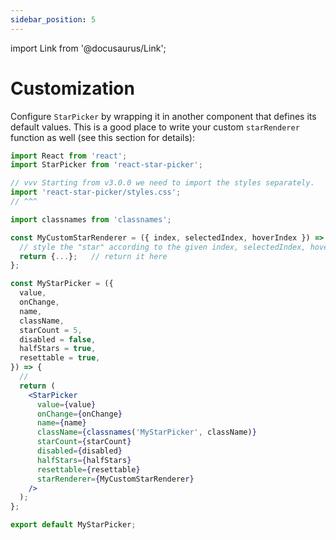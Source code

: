 ```yaml
---
sidebar_position: 5
---
```


import Link from '@docusaurus/Link';

# Customization

Configure `StarPicker` by wrapping it in another component that defines its default values. This is a good place to write your custom `starRenderer` function as well (<Link to="/docs/tutorial/props#starrenderer">see this section for details</Link>):

```jsx static a
import React from 'react';
import StarPicker from 'react-star-picker';

// vvv Starting from v3.0.0 we need to import the styles separately.
import 'react-star-picker/styles.css';
// ^^^

import classnames from 'classnames';

const MyCustomStarRenderer = ({ index, selectedIndex, hoverIndex }) => {
  // style the "star" according to the given index, selectedIndex, hoverIndex...
  return {...};   // return it here
};

const MyStarPicker = ({
  value,
  onChange,
  name,
  className,
  starCount = 5,
  disabled = false,
  halfStars = true,
  resettable = true,
}) => {
  //
  return (
    <StarPicker
      value={value}
      onChange={onChange}
      name={name}
      className={classnames('MyStarPicker', className)}
      starCount={starCount}
      disabled={disabled}
      halfStars={halfStars}
      resettable={resettable}
      starRenderer={MyCustomStarRenderer}
    />
  );
};

export default MyStarPicker;
```
